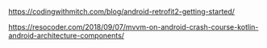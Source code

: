 https://codingwithmitch.com/blog/android-retrofit2-getting-started/    

https://resocoder.com/2018/09/07/mvvm-on-android-crash-course-kotlin-android-architecture-components/

